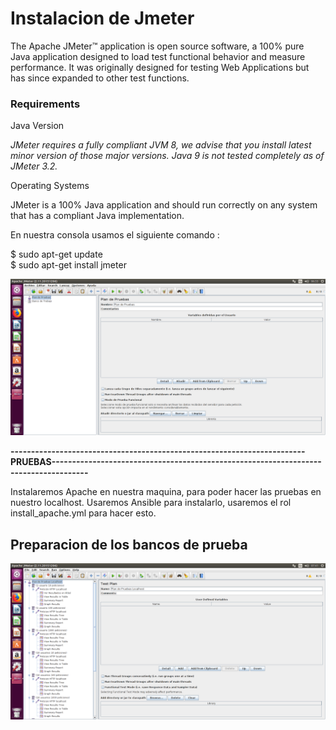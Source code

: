 # Instalacion de Jmeter

The Apache JMeter™ application is open source software, a 100% pure Java application designed to load test functional behavior and measure performance. It was originally designed for testing Web Applications but has since expanded to other test functions. 

### Requirements

Java Version

*JMeter requires a fully compliant JVM 8, we advise that you install latest minor version of those major versions. Java 9 is not tested completely as of JMeter 3.2.*

Operating Systems

JMeter is a 100% Java application and should run correctly on any system that has a compliant Java implementation.

En nuestra consola usamos el siguiente comando :

$ sudo apt-get update<br>
$ sudo apt-get install jmeter



![GitHub Logo](https://github.com/jdcr1425/munin_new/blob/master/imgs/Captura%20de%20pantalla%20de%202017-12-01%2006-33-54.png?raw=true)


<strong> ------------------------------------------------------------------------PRUEBAS------------------------------------------------------------------------------------- </strong>

Instalaremos Apache en nuestra maquina, para poder hacer las pruebas en nuestro localhost.
Usaremos Ansible para instalarlo, usaremos el rol install_apache.yml para hacer esto.


## Preparacion de los bancos de prueba

![GitHub Logo](https://github.com/jdcr1425/munin_new/blob/master/imgs/pruebas.png?raw=true)

